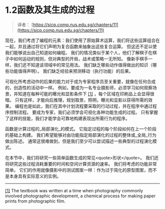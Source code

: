 # 1.2函数及其生成的过程

> 译者： [https://sicp.comp.nus.edu.sg/chapters/11](https://sicp.comp.nus.edu.sg/chapters/11)



现在，我们考虑了编程的元素：我们使用了原始算术运算，我们将这些运算组合在一起，并且通过将它们声明为复合函数来抽象出这些复合运算。 但这还不足以使我们能够说出自己知道如何编程。 我们的情况类似于某个人，他们了解棋子在棋子中如何运动的规则，但对典型的开局，战术或策略一无所知。 像新手棋手一样，我们还不知道该领域中的常见用法。 我们缺乏哪些动作值得做出的知识（哪些功能值得声明）。 我们缺乏经验来预测移动（执行功能）的后果。

可视化所考虑动作的后果的能力对于成为专家程序员至关重要，就像在任何合成的，创造性的活动中一样。 例如，要成为一名专业摄影师，必须学习如何观察场景，并知道在每种可能的曝光和显影条件下 [[1]](11#footnote-1) ，每个区域在印刷品上会显得很暗。 只有这样，才能向后推理，规划取景，照明，曝光和显影以获得所需的效果。 编程也是如此，我们在其中计划流程要采取的行动过程，并在程序中通过程序控制流程。 要成为专家，我们必须学会可视化各种功能生成的过程。 只有掌握了这样的技能，我们才能学会可靠地构建表现出所需行为的程序。

函数是计算过程的_局部演化_的模式。 它指定过程的每个阶段如何在上一个阶段的基础上构建。 我们希望能够对由功能指定局部演化的过程的整体或_全局_行为做出陈述。 通常这很难做到，但是我们至少可以尝试描述一些典型的过程演化模式。

在本节中，我们将研究一些简单函数生成的常见&lt;quote&gt;形状&lt;/quote&gt;。 我们还将研究这些过程消耗重要的时间和空间计算资源的速率。 我们将考虑的功能非常简单。 它们的作用就像摄影中的测试图案一样：作为过于简化的原型图案，而不是本身具有实际意义的实例。

* * *

[[1]](11#footnote-link-1) The textbook was written at a time when photography commonly involved photographic development, a chemical process for making paper prints from photographic film.

